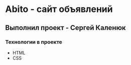 # Abito - сайт объявлений

## Выполнил проект - Сергей Каленюк

### Технологии в проекте
- HTML
- CSS
